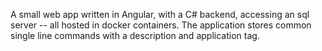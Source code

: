 A small web app written in Angular, with a C# backend, accessing an sql server -- all hosted in docker containers.  The application stores common single line commands with a description and application tag.  
